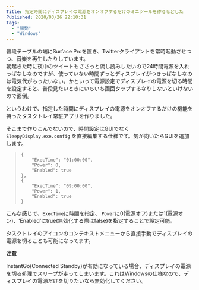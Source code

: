 ```yaml
---
Title: 指定時間にディスプレイの電源をオンオフするだけのミニツールを作るなどした
Published: 2020/03/26 22:10:31
Tags:
  - "開発"
  - "Windows"
---
```

普段テーブルの端にSurface Proを置き、Twitterクライアントを常時起動させつつ、音楽を再生したりしています。  
朝起きた時に夜中のツイートもささっと流し読みしたいので24時間電源を入れっぱなしなのですが、使っていない時間ずっとディスプレイがつきっぱなしなのは電気代がもったいない。かといって電源設定でディスプレイの電源を切る時間を設定すると、普段見たいときにいちいち画面タップするなりしないといけないので面倒。  

というわけで、指定した時間にディスプレイの電源をオンオフするだけの機能を持ったタスクトレイ常駐アプリを作りました。  

<?# OEmbed "https://github.com/Ovis/SleepyDisplay/" /?>



そこまで作りこんでないので、時間設定はGUIでなく `SleepyDisplay.exe.config` を直接編集する仕様です。気が向いたらGUIを追加します。  

>     {
>         "ExecTime": "01:00:00",
>         "Power": 0,
>         "Enabled": true
>     },
>     {
>         "ExecTime": "09:00:00",
>         "Power": 1,
>         "Enabled": true
>     }

こんな感じで、`ExecTime`に時間を指定、 `Power`に0(電源オフ)または1(電源オン)、‘Enabled‘にtrue(無効化する際はfalse)を指定することで設定可能。

タスクトレイのアイコンのコンテキストメニューから直接手動でディスプレイの電源を切ることも可能になってます。

<b>注意</b>  

InstantGo(Connected Standby)が有効になっている場合、ディスプレイの電源を切る処理でスリープが走ってしまいます。これはWindowsの仕様なので、ディスプレイの電源だけを切りたいなら無効化してください。